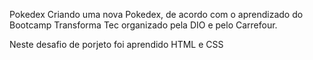 Pokedex
Criando uma nova Pokedex, de acordo com o aprendizado do Bootcamp Transforma Tec organizado pela DIO e pelo Carrefour.

Neste desafio de porjeto foi aprendido HTML e CSS
